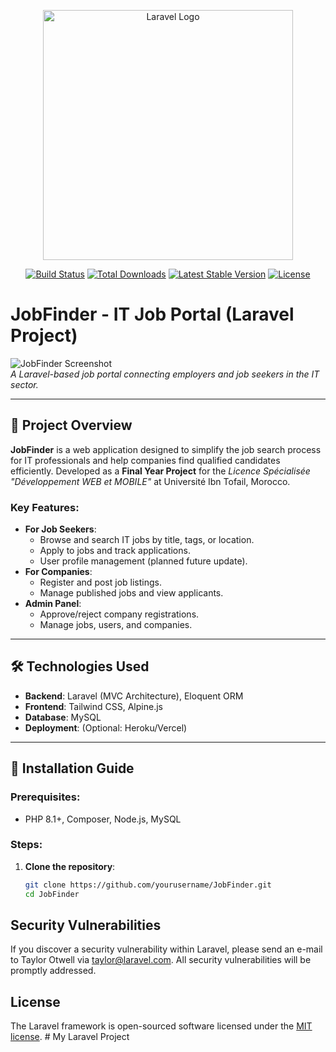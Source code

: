 <p align="center"><a href="https://laravel.com" target="_blank"><img src="https://raw.githubusercontent.com/laravel/art/master/logo-lockup/5%20SVG/2%20CMYK/1%20Full%20Color/laravel-logolockup-cmyk-red.svg" width="400" alt="Laravel Logo"></a></p>

<p align="center">
<a href="https://github.com/laravel/framework/actions"><img src="https://github.com/laravel/framework/workflows/tests/badge.svg" alt="Build Status"></a>
<a href="https://packagist.org/packages/laravel/framework"><img src="https://img.shields.io/packagist/dt/laravel/framework" alt="Total Downloads"></a>
<a href="https://packagist.org/packages/laravel/framework"><img src="https://img.shields.io/packagist/v/laravel/framework" alt="Latest Stable Version"></a>
<a href="https://packagist.org/packages/laravel/framework"><img src="https://img.shields.io/packagist/l/laravel/framework" alt="License"></a>
</p>

# JobFinder - IT Job Portal (Laravel Project)

![JobFinder Screenshot](/screenshots/home.png)  
*A Laravel-based job portal connecting employers and job seekers in the IT sector.*

---

## 📌 Project Overview
**JobFinder** is a web application designed to simplify the job search process for IT professionals and help companies find qualified candidates efficiently. Developed as a **Final Year Project** for the *Licence Spécialisée "Développement WEB et MOBILE"* at Université Ibn Tofail, Morocco.

### Key Features:
- **For Job Seekers**:
  - Browse and search IT jobs by title, tags, or location.
  - Apply to jobs and track applications.
  - User profile management (planned future update).
- **For Companies**:
  - Register and post job listings.
  - Manage published jobs and view applicants.
- **Admin Panel**:
  - Approve/reject company registrations.
  - Manage jobs, users, and companies.

---

## 🛠 Technologies Used
- **Backend**: Laravel (MVC Architecture), Eloquent ORM
- **Frontend**: Tailwind CSS, Alpine.js
- **Database**: MySQL
- **Deployment**: (Optional: Heroku/Vercel)

---

## 🚀 Installation Guide
### Prerequisites:
- PHP 8.1+, Composer, Node.js, MySQL

### Steps:
1. **Clone the repository**:
   ```bash
   git clone https://github.com/yourusername/JobFinder.git
   cd JobFinder
## Security Vulnerabilities

If you discover a security vulnerability within Laravel, please send an e-mail to Taylor Otwell via [taylor@laravel.com](mailto:taylor@laravel.com). All security vulnerabilities will be promptly addressed.

## License

The Laravel framework is open-sourced software licensed under the [MIT license](https://opensource.org/licenses/MIT).
#   M y   L a r a v e l   P r o j e c t 
 
 
